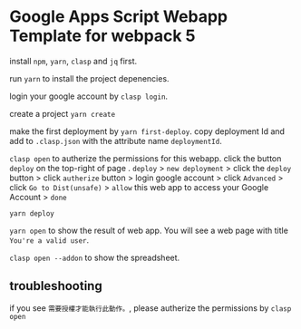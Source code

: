 # Google Apps Script Webapp Template for webpack 5

install `npm`, `yarn`, `clasp` and `jq` first.

run `yarn` to install the project depenencies.

login your google account by `clasp login`.

create a project
`yarn create`

make the first deployment by `yarn first-deploy`.
copy deployment Id and add to `.clasp.json` with the attribute name `deploymentId`.

`clasp open` to autherize the permissions for this webapp.
click the button `deploy` on the top-right of page . `deploy` > `new deployment` > click the `deploy` button > click `autherize` button > login google account > click `Advanced` > click `Go to Dist(unsafe)` > `allow` this web app to access your Google Account > `done`

`yarn deploy`

`yarn open` to show the result of web app. You will see a web page with title `You're a valid user`.

`clasp open --addon` to show the spreadsheet.

## troubleshooting

if you see `需要授權才能執行此動作。`, please autherize the permissions by `clasp open`

